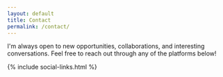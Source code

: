 ```yaml
---
layout: default
title: Contact
permalink: /contact/
---
```


<div class="container">
  <p class="intro-text">I'm always open to new opportunities, collaborations, and interesting conversations. Feel free to reach out through any of the platforms below!</p>
  {% include social-links.html %}
</div>
